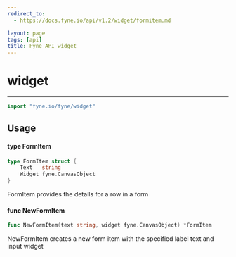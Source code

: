 ```yaml
---
redirect_to:
  - https://docs.fyne.io/api/v1.2/widget/formitem.md

layout: page
tags: [api]
title: Fyne API widget
---
```



# widget
---
```go
import "fyne.io/fyne/widget"
```

## Usage

#### type FormItem

```go
type FormItem struct {
	Text   string
	Widget fyne.CanvasObject
}
```

FormItem provides the details for a row in a form

#### func  NewFormItem

```go
func NewFormItem(text string, widget fyne.CanvasObject) *FormItem
```
NewFormItem creates a new form item with the specified label text and input widget
